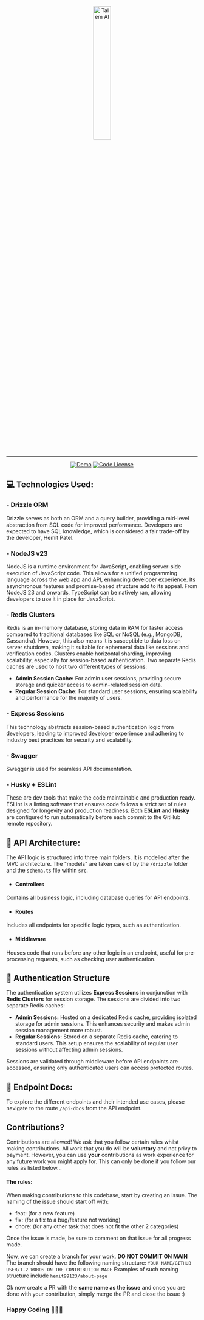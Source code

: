 <div align="center">
  <img src="https://github-production-user-asset-6210df.s3.amazonaws.com/66741904/425247566-601f601b-43bb-4aa7-b7cb-8ba5e8d57231.png?X-Amz-Algorithm=AWS4-HMAC-SHA256&X-Amz-Credential=AKIAVCODYLSA53PQK4ZA%2F20250321%2Fus-east-1%2Fs3%2Faws4_request&X-Amz-Date=20250321T020850Z&X-Amz-Expires=300&X-Amz-Signature=0997d419c224db12907ffb9b6e3b7eab5b1e395b03cb34a2e174a02ff6f41376&X-Amz-SignedHeaders=host" width="30%" alt="Talem AI" />
</div>
<hr>
<div align="center" style="line-height: 1;">
  <a href="https://stocksavvy-backend.onrender.com/"><img alt="Demo"
    src="https://img.shields.io/badge/🚀%20Live%20Demo-API-2F80ED?color=2F80ED&logoColor=white"/></a>
  <a href="LICENSE-CODE"><img alt="Code License"
    src="https://img.shields.io/badge/Code%20License-Apache%202.0-00BFFF?color=00BFFF"/></a>
  <br>
</div>

## 💻 Technologies Used:

### - Drizzle ORM
Drizzle serves as both an ORM and a query builder, providing a mid-level abstraction from SQL code for improved performance. Developers are expected to have SQL knowledge, which is considered a fair trade-off by the developer, Hemit Patel.

### - NodeJS v23
NodeJS is a runtime environment for JavaScript, enabling server-side execution of JavaScript code. This allows for a unified programming language across the web app and API, enhancing developer experience. Its asynchronous features and promise-based structure add to its appeal. From NodeJS 23 and onwards, TypeScript can be natively ran, allowing developers to use it in place for JavaScript.

### - Redis Clusters
Redis is an in-memory database, storing data in RAM for faster access compared to traditional databases like SQL or NoSQL (e.g., MongoDB, Cassandra). However, this also means it is susceptible to data loss on server shutdown, making it suitable for ephemeral data like sessions and verification codes. Clusters enable horizontal sharding, improving scalability, especially for session-based authentication. Two separate Redis caches are used to host two different types of sessions:

- **Admin Session Cache:** For admin user sessions, providing secure storage and quicker access to admin-related session data.
- **Regular Session Cache:** For standard user sessions, ensuring scalability and performance for the majority of users.

### - Express Sessions
This technology abstracts session-based authentication logic from developers, leading to improved developer experience and adhering to industry best practices for security and scalability.

### - Swagger
Swagger is used for seamless API documentation.

### - Husky + ESLint
These are dev tools that make the code maintainable and production ready. ESLint is a linting software that ensures code follows a strict set of rules designed for longevity and production readiness. Both **ESLint** and **Husky** are configured to run automatically before each commit to the GitHub remote repository.

## 🧱 API Architecture:

The API logic is structured into three main folders. It is modelled after the MVC architecture. The "models" are taken care of by the `/drizzle` folder and the `schema.ts` file within `src`.

- #### Controllers
Contains all business logic, including database queries for API endpoints.

- #### Routes
Includes all endpoints for specific logic types, such as authentication.

- #### Middleware
Houses code that runs before any other logic in an endpoint, useful for pre-processing requests, such as checking user authentication.

## 🔑 Authentication Structure

The authentication system utilizes **Express Sessions** in conjunction with **Redis Clusters** for session storage. The sessions are divided into two separate Redis caches:

- **Admin Sessions:** Hosted on a dedicated Redis cache, providing isolated storage for admin sessions. This enhances security and makes admin session management more robust.
- **Regular Sessions:** Stored on a separate Redis cache, catering to standard users. This setup ensures the scalability of regular user sessions without affecting admin sessions.

Sessions are validated through middleware before API endpoints are accessed, ensuring only authenticated users can access protected routes.

## 📝 Endpoint Docs:

To explore the different endpoints and their intended use cases, please navigate to the route `/api-docs` from the API endpoint.

## Contributions?

Contributions are allowed! We ask that you follow certain rules whilst making contributions. All work that you do will be **voluntary** and not privy to payment. However, you can use **your** contributions as work experience for any future work you might apply for. This can only be done if you follow our rules as listed below...

#### The rules:

When making contributions to this codebase, start by creating an issue. The naming of the issue should start off with:

- feat: (for a new feature)
- fix: (for a fix to a bug/feature not working)
- chore: (for any other task that does not fit the other 2 categories)

Once the issue is made, be sure to comment on that issue for all progress made.

Now, we can create a branch for your work. **DO NOT COMMIT ON MAIN** 
The branch should have the following naming structure: `YOUR NAME/GITHUB USER/1-2 WORDS ON THE CONTRIBUTION MADE` Examples of such naming structure include `hemit99123/about-page`

Ok now create a PR with the **same name as the issue** and once you are done with your contribution, simply merge the PR and close the issue :)

### Happy Coding 🧑🏽‍💻
